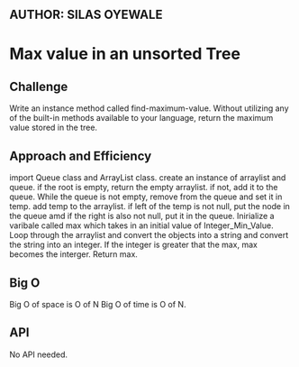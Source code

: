 
## AUTHOR: SILAS OYEWALE
# Max value in an unsorted Tree
<!-- Short summary or background information -->

## Challenge
<!-- Description of the challenge -->
Write an instance method called find-maximum-value. Without utilizing any of the built-in methods available to your language, return the maximum value stored in the tree.

## Approach and Efficiency
import Queue class and ArrayList class.
create an instance of arraylist and queue.
if the root is empty, return the empty arraylist.
if not, add it to the queue. While the queue is not empty, remove from the queue and set it in temp.
add temp to the arraylist. if left of the temp is not null, put the node in the queue amd if the right is also not null, put it in the queue. 
Inirialize a varibale called max which takes in an initial value of Integer_Min_Value.
Loop through the arraylist and convert the objects into a string and convert the string into an integer. If the integer is greater that the max, max becomes the interger. Return max.

## Big O
Big O of space is O of N
Big O of time is O of N.
## API
<!-- Description of each method publicly available in each of your trees -->
No API needed.
